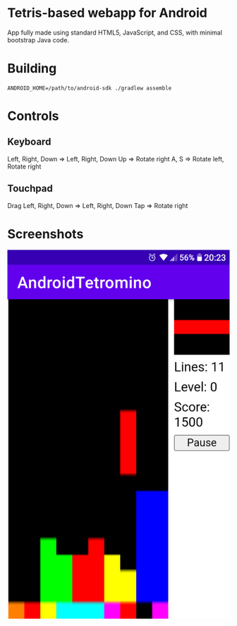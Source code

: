 # Tetris-based webapp for Android

App fully made using standard HTML5, JavaScript, and CSS, with minimal bootstrap Java code.

# Building

```
ANDROID_HOME=/path/to/android-sdk ./gradlew assemble
```

# Controls

## Keyboard

Left, Right, Down => Left, Right, Down
Up => Rotate right
A, S => Rotate left, Rotate right

## Touchpad

Drag Left, Right, Down => Left, Right, Down
Tap => Rotate right

# Screenshots

<img src=".screenshots/screenshot.png">